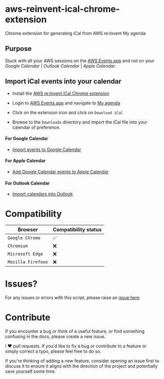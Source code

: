 # aws-reinvent-ical-chrome-extension
Chrome extension for generating iCal from AWS re:Invent My agenda

## Purpose

Stuck with all your AWS sessions on the [AWS Events app](https://registration.awsevents.com/flow/awsevents/reinvent24/myagenda/page/myagenda) and not on your *Google Calendar* | *Outlook Calendar* | *Apple Calendar*.

## Import iCal events into your calendar

- Install the [AWS re:Invent iCal Chrome extension]()

- Login to [AWS Events app](https://registration.awsevents.com/flow/awsevents/reinvent24/reg/login) and navigate to [My agenda](https://registration.awsevents.com/flow/awsevents/reinvent24/myagenda/page/myagenda)

- Click on the extension icon and click on `Download iCal`

- Browse to the `Downloads` directory and import the iCal file into your calendar of preference.


#### For Google Calendar
- [Import events to Google Calendar](https://support.google.com/calendar/answer/37118)

#### For Apple Calendar
- [Add Google Calendar events to Apple Calendar](https://support.google.com/calendar/answer/99358)

#### For Outlook Calendar
- [Import calendars into Outlook](https://support.microsoft.com/en-us/office/import-calendars-into-outlook-8e8364e1-400e-4c0f-a573-fe76b5a2d379#ID0EDDBD)

# Compatibility

| Browser | Compatibility status |
|-------|------|
| `Google Chrome` | :white_check_mark: |
| `Chromium` | :x: |
| `Microsoft Edge` | :x: |
| `Mozilla Firefoxe` | :x: |

# Issues?

For any issues or errors with this script, please raise an [issue here](https://github.com/GeorgeDavis-Ibexlabs/aws-reinvent-ical-chrome-extension/issues)

# Contribute

If you encounter a bug or think of a useful feature, or find something confusing in the docs, please create a new issue.

I ♥️ pull requests. If you'd like to fix a bug or contribute to a feature or simply correct a typo, please feel free to do so.

If you're thinking of adding a new feature, consider opening an issue first to discuss it to ensure it aligns with the direction of the project and potentially save yourself some time.
